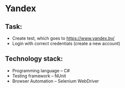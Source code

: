# Yandex
## Task: 
* Create test, which goes to https://www.yandex.by/ 
* Login with correct credentials (create a new account)
## Technology stack:
* Programming language – C#
* Testing framework – NUnit
* Browser Automation – Selenium WebDriver
